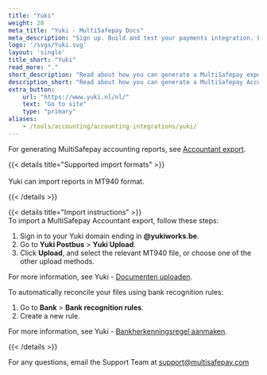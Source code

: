 ```yaml
---
title: "Yuki"
weight: 20
meta_title: "Yuki - MultiSafepay Docs"
meta_description: "Sign up. Build and test your payments integration. Explore our products and services. Use our API Reference, SDKs, and wrappers. Get support."
logo: '/svgs/Yuki.svg'
layout: 'single'
title_short: "Yuki"
read_more: "."
short_description: "Read about how you can generate a MultiSafepay export and import to your Yuki platform"
description_short: "Read about how you can generate a MultiSafepay Accountant Export for your Yuki software platform."
extra_button:
    url: "https://www.yuki.nl/nl/" 
    text: "Go to site" 
    type: "primary"
aliases:
    - /tools/accounting/accounting-integrations/yuki/
---
```


For generating MultiSafepay accounting reports, see [Accountant export](/business/accounting/reports/accountant-export/).

{{< details title="Supported import formats" >}}  
&nbsp;  
Yuki can import reports in MT940 format.

{{< /details >}}

{{< details title="Import instructions" >}}
&nbsp;  
To import a MultiSafepay Accountant export, follow these steps:

1. Sign in to your Yuki domain ending in **@yukiworks.be**.
2. Go to **Yuki Postbus** > **Yuki Upload**.
3. Click **Upload**, and select the relevant MT940 file, or choose one of the other upload methods.

For more information, see Yuki - [Documenten uploaden](https://support.yuki.be/nl/support/solutions/articles/11000063683-documenten-uploaden).

To automatically reconcile your files using bank recognition rules:

1. Go to **Bank** > **Bank recognition rules**.
2. Create a new rule. 

For more information, see Yuki - [Bankherkenningsregel aanmaken](https://support.yuki.be/nl/support/solutions/articles/11000071225-bankherkenningsregel-aanmaken).


{{< /details >}}

For any questions, email the Support Team at <support@multisafepay.com>

